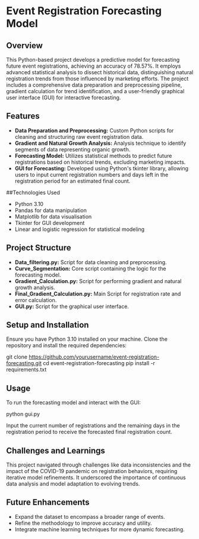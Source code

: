 # Event Registration Forecasting Model

## Overview
This Python-based project develops a predictive model for forecasting future event registrations, achieving an accuracy of 78.57%. It employs advanced statistical analysis to dissect historical data, distinguishing natural registration trends from those influenced by marketing efforts. The project includes a comprehensive data preparation and preprocessing pipeline, gradient calculation for trend identification, and a user-friendly graphical user interface (GUI) for interactive forecasting.

## Features
- **Data Preparation and Preprocessing:** Custom Python scripts for cleaning and structuring raw event registration data.
- **Gradient and Natural Growth Analysis:** Analysis technique to identify segments of data representing organic growth.
- **Forecasting Model:** Utilizes statistical methods to predict future registrations based on historical trends, excluding marketing impacts.
- **GUI for Forecasting:** Developed using Python's tkinter library, allowing users to input current registration numbers and days left in the registration period for an estimated final count.

##Technologies Used
- Python 3.10
- Pandas for data manipulation
- Matplotlib for data visualisation
- Tkinter for GUI development
- Linear and logistic regression for statistical modeling
  
## Project Structure
- **Data_filtering.py:** Script for data cleaning and preprocessing.
- **Curve_Segmentation:** Core script containing the logic for the forecasting model.
- **Gradient_Calculation.py:** Script for performing gradient and natural growth analysis.
- **Final_Gradient_Calculation.py:** Main Script for registration rate and error calculation.
- **GUI.py:** Script for the graphical user interface.

## Setup and Installation
Ensure you have Python 3.10 installed on your machine. Clone the repository and install the required dependencies:

git clone https://github.com/yourusername/event-registration-forecasting.git
cd event-registration-forecasting
pip install -r requirements.txt

## Usage
To run the forecasting model and interact with the GUI:

python gui.py

Input the current number of registrations and the remaining days in the registration period to receive the forecasted final registration count.

## Challenges and Learnings
This project navigated through challenges like data inconsistencies and the impact of the COVID-19 pandemic on registration behaviors, requiring iterative model refinements. It underscored the importance of continuous data analysis and model adaptation to evolving trends.

## Future Enhancements
- Expand the dataset to encompass a broader range of events.
- Refine the methodology to improve accuracy and utility.
- Integrate machine learning techniques for more dynamic forecasting.
